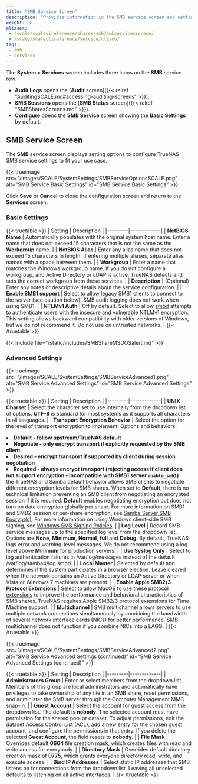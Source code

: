 ```yaml
---
title: "SMB Service Screen"
description: "Provides information in the SMB service screen and settings."
weight: 50
aliases:
 - /scale/scaleuireference/shares/smb/smbservicesscreen/
 - /scale/scaleclireference/service/clismb/
tags:
 - smb
 - services
---
```


The **System > Services** screen includes three icons on the **SMB** service row:
* <span class="iconify" data-icon="material-symbols:receipt-long"></span> **Audit Logs** opens the [**Audit** screen]({{< relref "AuditingSCALE.md#accessing-auditing-screens" >}}).
* <span class="iconify" data-icon="material-symbols:list"></span> **SMB Sessions** opens the [**SMB Status** screen]({{< relref "SMBSharesScreens.md" >}}).
* <span class="iconify" data-icon="ic:baseline-edit"></span> **Configure** opens the **SMB Service** screen showing the **Basic Settings** by default.

## SMB Service Screen
The **SMB** service screen displays setting options to configure TrueNAS SMB service settings to fit your use case.

{{< trueimage src="/images/SCALE/SystemSettings/SMBServiceOptionsSCALE.png" alt="SMB Service Basic Settings" id="SMB Service Basic Settings" >}}

Click **Save** or **Cancel** to close the configuration screen and return to the **Services** screen.

### Basic Settings

{{< truetable >}}
| Setting | Description |
|---------|-------------|
| **NetBIOS Name** | Automatically populates with the original system host name. Enter a name that does not exceed 15 characters that is not the same as the **Workgroup** name. |
| **NetBIOS Alias** | Enter any alias name that does not exceed 15 characters in length. If entering multiple aliases, separate alias names with a space between them. |
| **Workgroup** | Enter a name that matches the Windows workgroup name. If you do not configure a workgroup, and Active Directory or LDAP is active, TrueNAS detects and sets the correct workgroup from these services. |
| **Description** | (Optional) Enter any notes or descriptive details about the service configuration. |
| **Enable SMB1 support** | Select to allow legacy SMB1 clients to connect to the server (see caution below). SMB audit logging does not work when using SMB1. |
| **NTLMv1 Auth** | Off by default. Select to allow [smbd](https://www.samba.org/samba/docs/current/man-html/smbd.8.html) attempts to authenticate users with the insecure and vulnerable NTLMv1 encryption. This setting allows backward compatibility with older versions of Windows, but we do not recommend it. Do not use on untrusted networks. |
{{< /truetable >}}

{{< include file="/static/includes/SMBShareMSDOSalert.md" >}}

### Advanced Settings

{{< trueimage src="/images/SCALE/SystemSettings/SMBServiceAdvanced1.png" alt="SMB Service Advanced Settings" id="SMB Service Advanced Settings" >}}

{{< truetable >}}
| Setting | Description |
|---------|-------------|
| **UNIX Charset** | Select the character set to use internally from the dropdown list of options. **UTF-8** is standard for most systems as it supports all characters in all languages. |
| **Transport Encryption Behavior** | Select the option for the level of transport encryption to implement. Options and behaviors:<br><li>**Default - follow upstream/TrueNAS default** <br><li>**Negotiate - only encrypt transport if explicitly requested by the SMB client** <br><li>**Desired - encrypt transport if supported by client during session negotiation** <br><li>**Required - always encrypt transport (rejecting access if client does not support encryption - incompatible with SMB1 server `enable_smb1`)** </li>the TrueNAS and Samba default behavior allows SMB clients to negotiate different encryption levels for SMB shares. When set to **Default**, there is no technical limitation preventing an SMB client from negotiating an encrypted session if it is required. **Default** enables negotiating encryption but does not turn on data encryption globally per share. For more information on SMB1 and SMB2 session or per-share encryption, see [Samba Server SMB Encrypt(s)](https://www.samba.org/samba/docs/current/man-html/smb.conf.5.html#SERVERSMBENCRYPT). For more information on using Windows client-side SMB signing, see [Windows SMB Signing Policies](https://learn.microsoft.com/en-us/troubleshoot/windows-server/networking/overview-server-message-block-signing#policy-locations-for-smb-signing). |
| **Log Level** | Record SMB service messages up to the specified log level from the dropdown list. Options are **None**, **Minimum**, **Normal**, **full** and **Debug**. By default, TrueNAS logs error and warning-level messages. We do not recommend using a log level above **Minimum** for production servers. |
| **Use Syslog Only** | Select to log authentication failures in <file>/var/log/messages</file> instead of the default <file>/var/log/samba4/log.smbd</file>. |
| **Local Master** | Selected by default and determines if the system participates in a browser election. Leave cleared when the network contains an Active Directory or LDAP server or when Vista or Windows 7 machines are present. |
| **Enable Apple SMB2/3 Protocol Extensions** | Select to allow MacOS to use these [protocol extensions](https://support.apple.com/en-us/HT210803) to improve the performance and behavioral characteristics of SMB shares. TrueNAS requires Apple SMB2/3 protocol extensions for Time Machine support. |
| **Multichannel** | SMB multichannel allows servers to use multiple network connections simultaneously by combining the bandwidth of several network interface cards (NICs) for better performance. SMB multichannel does not function if you combine NICs into a LAGG. |
{{< /truetable >}}

{{< trueimage src="/images/SCALE/SystemSettings/SMBServiceAdvanced2.png" alt="SMB Service Advanced Settings (continued)" id="SMB Service Advanced Settings (continued)" >}}

{{< truetable >}}
| Setting | Description |
|---------|-------------|
| **Administrators Group** | Enter or select members from the dropdown list. Members of this group are local administrators and automatically have privileges to take ownership of any file in an SMB share, reset permissions, and administer the SMB server through the Computer Management MMC snap-in. |
| **Guest Account** | Select the account for guest access from the dropdown list. The default is **nobody**. The selected account must have permission for the shared pool or dataset. To adjust permissions, edit the dataset Access Control List (ACL), add a new entry for the chosen guest account, and configure the permissions in that entry. If you delete the selected **Guest Account**, the field resets to **nobody**. |
| **File Mask** | Overrides default **0664** file creation mask, which creates files with read and write access for everybody. |
| **Directory Mask** | Overrides default directory creation mask of **0775**, which grants everyone directory read, write, and execute access. |
| **Bind IP Addresses** | Select static IP addresses that SMB listens on for connections from the dropdown list. Leaving all unselected defaults to listening on all active interfaces. |
{{< /truetable >}}

